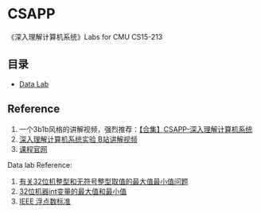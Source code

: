 # CSAPP
《深入理解计算机系统》Labs for CMU CS15-213
## 目录
- [Data Lab](https://github.com/wang-zhuoran/CSAPP/blob/main/Notes/datalab.md)



## Reference
1. 一个3b1b风格的讲解视频，强烈推荐：[【合集】CSAPP-深入理解计算机系统](https://www.bilibili.com/video/BV1cD4y1D7uR?p=1)
2. [深入理解计算机系统实验 B站讲解视频](https://space.bilibili.com/479038960/channel/seriesdetail?sid=867739)
3. [课程官网](http://csapp.cs.cmu.edu/3e/home.html)

Data lab Reference:
1. [有关32位机整型和无符号整型取值的最大值最小值问题](https://codeantenna.com/a/iMcqJQ5jKV)
2. [32位机器int变量的最大值和最小值](https://blog.csdn.net/dovakejin/article/details/112446946)
3. [IEEE 浮点数标准](https://zh.wikipedia.org/wiki/IEEE_754#32%E4%BD%8D%E5%96%AE%E7%B2%BE%E5%BA%A6)
